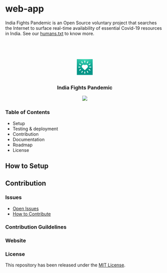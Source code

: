 # web-app
India Fights Pandemic is an Open Source voluntary project that searches the Internet to surface real-time availability of essential Covid-19 resources in India. See our [humans.txt](https://indiafightspandemic.com/humans.txt) to know more.


<div align="center">
    <h1>
        <br>
        <a href="https://indiafightspandemic.com/">
            <img src="web/images/og_image.png" height="50">
        </a>
    </h1>
    <h3>
        India Fights Pandemic
    </h3>
</div>

<div align="center">
    <a href="https://github.com/India-Fights-Pandemic/web-app/actions/workflows/firebase-hosting-pull-request.yml">
        <img src="https://github.com/India-Fights-Pandemic/web-app/actions/workflows/firebase-hosting-pull-request.yml/badge.svg">
    </a>
</div>



### Table of Contents
* Setup
* Testing & deployment
* Contribution
* Documentation
* Roadmap
* License

## How to Setup




## Contribution

### Issues
- [Open Issues](https://github.com/India-Fights-Pandemic/web-app/issues)
- [How to Contribute]()

### Contribution Guildelines

### Website


### License
This repository has been released under the [MIT License](LICENSE).
